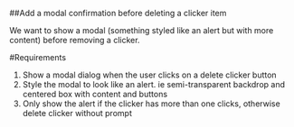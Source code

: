 ##Add a modal confirmation before deleting a clicker item

We want to show a modal (something styled like an alert but with more content) before removing a clicker.

#Requirements
1. Show a modal dialog when the user clicks on a delete clicker button
2. Style the modal to look like an alert. ie semi-transparent backdrop and centered box with content and buttons
3. Only show the alert if the clicker has more than one clicks, otherwise delete clicker without prompt
